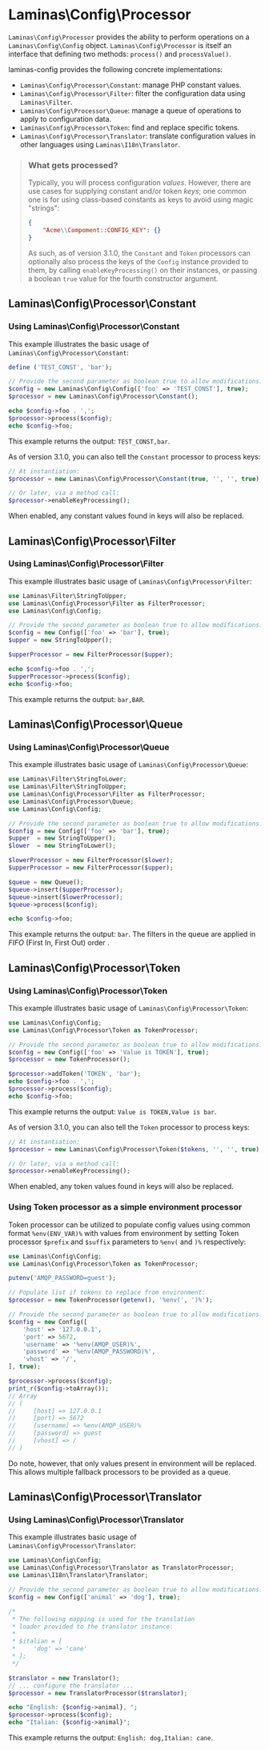 # Laminas\\Config\\Processor

`Laminas\Config\Processor` provides the ability to perform operations on a
`Laminas\Config\Config` object. `Laminas\Config\Processor` is itself an interface that
defining two methods: `process()` and `processValue()`.

laminas-config provides the following concrete implementations:

- `Laminas\Config\Processor\Constant`: manage PHP constant values.
- `Laminas\Config\Processor\Filter`: filter the configuration data using `Laminas\Filter`.
- `Laminas\Config\Processor\Queue`: manage a queue of operations to apply to configuration data.
- `Laminas\Config\Processor\Token`: find and replace specific tokens.
- `Laminas\Config\Processor\Translator`: translate configuration values in other languages using `Laminas\I18n\Translator`.

> ### What gets processed?
>
> Typically, you will process configuration _values_. However, there are use
> cases for supplying constant and/or token _keys_; one common one is for
> using class-based constants as keys to avoid using magic "strings":
>
> ```json
> {
>     "Acme\\Compoment::CONFIG_KEY": {}
> }
> ```
>
> As such, as of version 3.1.0, the `Constant` and `Token` processors can
> optionally also process the keys of the `Config` instance provided to them, by
> calling `enableKeyProcessing()` on their instances, or passing a boolean
> `true` value for the fourth constructor argument.

## Laminas\\Config\\Processor\\Constant

### Using Laminas\\Config\\Processor\\Constant

This example illustrates the basic usage of `Laminas\Config\Processor\Constant`:

```php
define ('TEST_CONST', 'bar');

// Provide the second parameter as boolean true to allow modifications:
$config = new Laminas\Config\Config(['foo' => 'TEST_CONST'], true);
$processor = new Laminas\Config\Processor\Constant();

echo $config->foo . ',';
$processor->process($config);
echo $config->foo;
```

This example returns the output: `TEST_CONST,bar`.

As of version 3.1.0, you can also tell the `Constant` processor to process keys:

```php
// At instantiation:
$processor = new Laminas\Config\Processor\Constant(true, '', '', true);

// Or later, via a method call:
$processor->enableKeyProcessing();
```

When enabled, any constant values found in keys will also be replaced.

## Laminas\\Config\\Processor\\Filter

### Using Laminas\\Config\\Processor\\Filter

This example illustrates basic usage of `Laminas\Config\Processor\Filter`:

```php
use Laminas\Filter\StringToUpper;
use Laminas\Config\Processor\Filter as FilterProcessor;
use Laminas\Config\Config;

// Provide the second parameter as boolean true to allow modifications:
$config = new Config(['foo' => 'bar'], true);
$upper = new StringToUpper();

$upperProcessor = new FilterProcessor($upper);

echo $config->foo . ',';
$upperProcessor->process($config);
echo $config->foo;
```

This example returns the output: `bar,BAR`.

## Laminas\\Config\\Processor\\Queue

### Using Laminas\\Config\\Processor\\Queue

This example illustrates basic usage of `Laminas\Config\Processor\Queue`:

```php
use Laminas\Filter\StringToLower;
use Laminas\Filter\StringToUpper;
use Laminas\Config\Processor\Filter as FilterProcessor;
use Laminas\Config\Processor\Queue;
use Laminas\Config\Config;

// Provide the second parameter as boolean true to allow modifications:
$config = new Config(['foo' => 'bar'], true);
$upper  = new StringToUpper();
$lower  = new StringToLower();

$lowerProcessor = new FilterProcessor($lower);
$upperProcessor = new FilterProcessor($upper);

$queue = new Queue();
$queue->insert($upperProcessor);
$queue->insert($lowerProcessor);
$queue->process($config);

echo $config->foo;
```

This example returns the output: `bar`. The filters in the queue are applied in
*FIFO* (First In, First Out) order .

## Laminas\\Config\\Processor\\Token

### Using Laminas\\Config\\Processor\\Token

This example illustrates basic usage of `Laminas\Config\Processor\Token`:

```php
use Laminas\Config\Config;
use Laminas\Config\Processor\Token as TokenProcessor;

// Provide the second parameter as boolean true to allow modifications:
$config = new Config(['foo' => 'Value is TOKEN'], true);
$processor = new TokenProcessor();

$processor->addToken('TOKEN', 'bar');
echo $config->foo . ',';
$processor->process($config);
echo $config->foo;
```

This example returns the output: `Value is TOKEN,Value is bar`.

As of version 3.1.0, you can also tell the `Token` processor to process keys:

```php
// At instantiation:
$processor = new Laminas\Config\Processor\Token($tokens, '', '', true);

// Or later, via a method call:
$processor->enableKeyProcessing();
```

When enabled, any token values found in keys will also be replaced.

### Using Token processor as a simple environment processor

Token processor can be utilized to populate config values using common
format `%env(ENV_VAR)%` with values from environment by setting Token
processor `$prefix` and `$suffix` parameters to `%env(` and `)%` respectively:

```php
use Laminas\Config\Config;
use Laminas\Config\Processor\Token as TokenProcessor;

putenv('AMQP_PASSWORD=guest');

// Populate list if tokens to replace from environment:
$processor = new TokenProcessor(getenv(), '%env(', ')%');

// Provide the second parameter as boolean true to allow modifications:
$config = new Config([
    'host' => '127.0.0.1',
    'port' => 5672,
    'username' => '%env(AMQP_USER)%',
    'password' => '%env(AMQP_PASSWORD)%',
    'vhost' => '/',
], true);

$processor->process($config);
print_r($config->toArray());
// Array
// (
//     [host] => 127.0.0.1
//     [port] => 5672
//     [username] => %env(AMQP_USER)%
//     [password] => guest
//     [vhost] => /
// )
```
Do note, however, that only values present in environment will be replaced.
This allows multiple fallback processors to be provided as a queue.

## Laminas\\Config\\Processor\\Translator

### Using Laminas\\Config\\Processor\\Translator

This example illustrates basic usage of `Laminas\Config\Processor\Translator`:

```php
use Laminas\Config\Config;
use Laminas\Config\Processor\Translator as TranslatorProcessor;
use Laminas\I18n\Translator\Translator;

// Provide the second parameter as boolean true to allow modifications:
$config = new Config(['animal' => 'dog'], true);

/*
 * The following mapping is used for the translation
 * loader provided to the translator instance:
 *
 * $italian = [
 *     'dog' => 'cane'
 * ];
 */

$translator = new Translator();
// ... configure the translator ...
$processor = new TranslatorProcessor($translator);

echo "English: {$config->animal}, ";
$processor->process($config);
echo "Italian: {$config->animal}";
```

This example returns the output: `English: dog,Italian: cane`.
